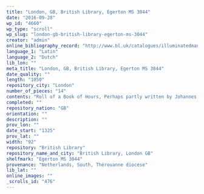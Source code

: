 ```yaml
---
title: "London, GB, British Library, Egerton MS 3044"
date: "2016-09-28"
wp_id: "4660"
wp_type: "scroll"
wp_slug: "london-gb-british-library-egerton-ms-3044"
creator: "admin"
online_bibliography_record: "http://www.bl.uk/catalogues/illuminatedmanuscripts/record.asp?MSID=8175&CollID=28&NStart=3044"
language_1: "Latin"
language_2: "Dutch"
lib_lon: ""
meta_title: "London, GB, British Library, Egerton MS 3044"
date_quality: ""
length: "1050"
repository_city: "London"
number_of_pieces: "14"
contents: "Roll of a Book of Hours, Perhaps partly written by Johannes de Ecclesia."
completed: ""
repository_nation: "GB"
orientation: ""
description: ""
prov_lon: ""
date_start: "1325"
prov_lat: ""
width: "92"
repository: "British Library"
repository_name_and_city: "British Library, London GB"
shelfmark: "Egerton MS 3044"
provenance: "Netherlands, South, Thérouanne diocese"
lib_lat: ""
online_images: ""
_scrolls_id: "476"
---
```



